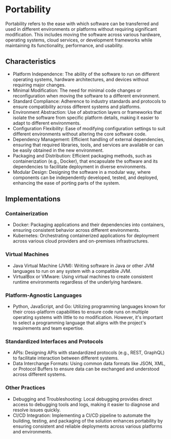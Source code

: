 # Portability

Portability refers to the ease with which software can be transferred and used in different environments or platforms without requiring significant modification. This includes moving the software across various hardware, operating systems, cloud services, or development frameworks while maintaining its functionality, performance, and usability.

## Characteristics

- Platform Independence: The ability of the software to run on different operating systems, hardware architectures, and devices without requiring major changes.
- Minimal Modification: The need for minimal code changes or reconfiguration when moving the software to a different environment.
- Standard Compliance: Adherence to industry standards and protocols to ensure compatibility across different systems and platforms.
- Environment Abstraction: Use of abstraction layers or frameworks that isolate the software from specific platform details, making it easier to adapt to different environments.
- Configuration Flexibility: Ease of modifying configuration settings to suit different environments without altering the core software code.
- Dependency Management: Efficient handling of external dependencies, ensuring that required libraries, tools, and services are available or can be easily obtained in the new environment.
- Packaging and Distribution: Efficient packaging methods, such as containerization (e.g., Docker), that encapsulate the software and its dependencies to facilitate deployment in diverse environments.
- Modular Design: Designing the software in a modular way, where components can be independently developed, tested, and deployed, enhancing the ease of porting parts of the system.

## Implementations

### Containerization

- Docker: Packaging applications and their dependencies into containers, ensuring consistent behavior across different environments.
- Kubernetes: Orchestrating containerized applications for deployment across various cloud providers and on-premises infrastructures.

### Virtual Machines

- Java Virtual Machine (JVM): Writing software in Java or other JVM languages to run on any system with a compatible JVM.
- VirtualBox or VMware: Using virtual machines to create consistent runtime environments regardless of the underlying hardware.

### Platform-Agnostic Languages

- Python, JavaScript, and Go: Utilizing programming languages known for their cross-platform capabilities to ensure code runs on multiple operating systems with little to no modification. However, it's important to select a programming language that aligns with the project's requirements and team expertise.

### Standardized Interfaces and Protocols

- APIs: Designing APIs with standardized protocols (e.g., REST, GraphQL) to facilitate interaction between different systems.
- Data Interchange Formats: Using common data formats like JSON, XML, or Protocol Buffers to ensure data can be exchanged and understood across different systems.

### Other Practices
- Debugging and Troubleshooting: Local debugging provides direct access to debugging tools and logs, making it easier to diagnose and resolve issues quickly.
- CI/CD Integration: Implementing a CI/CD pipeline to automate the building, testing, and packaging of the solution enhances portability by ensuring consistent and reliable deployments across various platforms and environments.